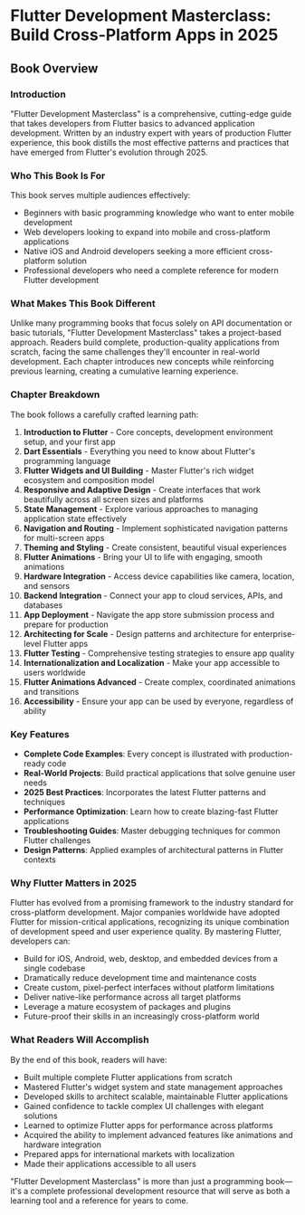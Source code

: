 # Flutter Development Masterclass: Build Cross-Platform Apps in 2025

## Book Overview

### Introduction

"Flutter Development Masterclass" is a comprehensive, cutting-edge guide that takes developers from Flutter basics to advanced application development. Written by an industry expert with years of production Flutter experience, this book distills the most effective patterns and practices that have emerged from Flutter's evolution through 2025.

### Who This Book Is For

This book serves multiple audiences effectively:

- Beginners with basic programming knowledge who want to enter mobile development
- Web developers looking to expand into mobile and cross-platform applications
- Native iOS and Android developers seeking a more efficient cross-platform solution
- Professional developers who need a complete reference for modern Flutter development


### What Makes This Book Different

Unlike many programming books that focus solely on API documentation or basic tutorials, "Flutter Development Masterclass" takes a project-based approach. Readers build complete, production-quality applications from scratch, facing the same challenges they'll encounter in real-world development. Each chapter introduces new concepts while reinforcing previous learning, creating a cumulative learning experience.

### Chapter Breakdown

The book follows a carefully crafted learning path:

1. **Introduction to Flutter** - Core concepts, development environment setup, and your first app
2. **Dart Essentials** - Everything you need to know about Flutter's programming language
3. **Flutter Widgets and UI Building** - Master Flutter's rich widget ecosystem and composition model
4. **Responsive and Adaptive Design** - Create interfaces that work beautifully across all screen sizes and platforms
5. **State Management** - Explore various approaches to managing application state effectively
6. **Navigation and Routing** - Implement sophisticated navigation patterns for multi-screen apps
7. **Theming and Styling** - Create consistent, beautiful visual experiences
8. **Flutter Animations** - Bring your UI to life with engaging, smooth animations
9. **Hardware Integration** - Access device capabilities like camera, location, and sensors
10. **Backend Integration** - Connect your app to cloud services, APIs, and databases
11. **App Deployment** - Navigate the app store submission process and prepare for production
12. **Architecting for Scale** - Design patterns and architecture for enterprise-level Flutter apps
13. **Flutter Testing** - Comprehensive testing strategies to ensure app quality
14. **Internationalization and Localization** - Make your app accessible to users worldwide
15. **Flutter Animations Advanced** - Create complex, coordinated animations and transitions
16. **Accessibility** - Ensure your app can be used by everyone, regardless of ability

### Key Features

- **Complete Code Examples**: Every concept is illustrated with production-ready code
- **Real-World Projects**: Build practical applications that solve genuine user needs
- **2025 Best Practices**: Incorporates the latest Flutter patterns and techniques
- **Performance Optimization**: Learn how to create blazing-fast Flutter applications
- **Troubleshooting Guides**: Master debugging techniques for common Flutter challenges
- **Design Patterns**: Applied examples of architectural patterns in Flutter contexts


### Why Flutter Matters in 2025

Flutter has evolved from a promising framework to the industry standard for cross-platform development. Major companies worldwide have adopted Flutter for mission-critical applications, recognizing its unique combination of development speed and user experience quality. By mastering Flutter, developers can:

- Build for iOS, Android, web, desktop, and embedded devices from a single codebase
- Dramatically reduce development time and maintenance costs
- Create custom, pixel-perfect interfaces without platform limitations
- Deliver native-like performance across all target platforms
- Leverage a mature ecosystem of packages and plugins
- Future-proof their skills in an increasingly cross-platform world


### What Readers Will Accomplish

By the end of this book, readers will have:

- Built multiple complete Flutter applications from scratch
- Mastered Flutter's widget system and state management approaches
- Developed skills to architect scalable, maintainable Flutter applications
- Gained confidence to tackle complex UI challenges with elegant solutions
- Learned to optimize Flutter apps for performance across platforms
- Acquired the ability to implement advanced features like animations and hardware integration
- Prepared apps for international markets with localization
- Made their applications accessible to all users

"Flutter Development Masterclass" is more than just a programming book—it's a complete professional development resource that will serve as both a learning tool and a reference for years to come.
